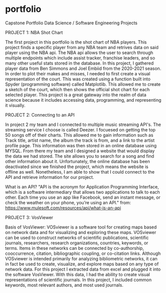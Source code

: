 # portfolio

Capstone Portfolio
Data Science / Software Engineering Projects


PROJECT 1: NBA Shot Chart

The first project in this portfolio is the shot chart of NBA players. This project finds a specific player from any NBA team and retrives data on said player using the NBA api. The NBA api allows the user to search through multiple endpoints which include assist tracker, franchise leaders, and so many other useful stats stored in the database. In this project, I gathered player data from Ben Simmons and Joel Embiid from the 2020-2021 season. In order to plot their makes and misses, I needed to first create a visual representation of the court. This was created using a function built into Spyder (programming software) called Matplotlib. This allowed me to create a sketch of the court, which then shows the official shot chart for each selected player. This project is a great gateway into the realm of data science because it includes accessing data, programming, and representing it visually.

PROJECT 2: Connecting to an API

In project 2 my team and I connected to multiple music streaming API's. The streaming service I choose is called Deezer. I focuesed on getting the top 50 songs off of their charts. This allowed me to gain information such as Track title, artist name, the album the track is from, and a link to the artist profile page. This information was then stored in an online database using MYSQL. From there my team and I designed a website that would display the data we had stored. The site allows you to search for a song and find other information about it. Unfortunately, the online database has been deactivated since we finished the project, which means the website is offline as well. Nonetheless, I am able to show that I could connect to the API and retrieve information for our project.

What is an API? "API is the acronym for Application Programming Interface, which is a software intermediary that allows two applications to talk to each other. Each time you use an app like Facebook, send an instant message, or check the weather on your phone, you’re using an API." from: https://www.mulesoft.com/resources/api/what-is-an-api

PROJECT 3: VosViewer

Basis of VosViewer: VOSviewer is a software tool for creating maps based on network data and for visualizing and exploring these maps. VOSviewer can be used to construct networks of scientific publications, scientific journals, researchers, research organizations, countries, keywords, or terms. Items in these networks can be connected by co-authorship, cooccurrence, citation, bibliographic coupling, or co-citation links. Although VOSviewer is intended primarily for analyzing bibliometric networks, it can in fact be used to create, visualize, and explore maps based on any type of network data.
For this project I extracted data from excel and plugged it into the software VosViewer. With this data, I had the ability to create visual representations of scientific journals. In this project, I included common keywords, most relevant authors, and most used journals.

